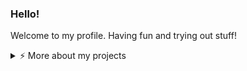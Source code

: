 ### Hello!

Welcome to my profile. Having fun and trying out stuff!

<details>
<summary>⚡️ More about my projects</summary>
<br />

![Evaluating LLMs on Danish idioms]()

![Metaphor translator]()

![Datasets]()

</details>